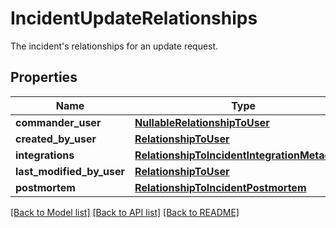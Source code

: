 # IncidentUpdateRelationships

The incident's relationships for an update request.

## Properties

| Name                      | Type                                                                                            | Description | Notes      |
| ------------------------- | ----------------------------------------------------------------------------------------------- | ----------- | ---------- |
| **commander_user**        | [**NullableRelationshipToUser**](NullableRelationshipToUser.md)                                 |             | [optional] |
| **created_by_user**       | [**RelationshipToUser**](RelationshipToUser.md)                                                 |             | [optional] |
| **integrations**          | [**RelationshipToIncidentIntegrationMetadatas**](RelationshipToIncidentIntegrationMetadatas.md) |             | [optional] |
| **last_modified_by_user** | [**RelationshipToUser**](RelationshipToUser.md)                                                 |             | [optional] |
| **postmortem**            | [**RelationshipToIncidentPostmortem**](RelationshipToIncidentPostmortem.md)                     |             | [optional] |

[[Back to Model list]](README.md#documentation-for-models) [[Back to API list]](README.md#documentation-for-api-endpoints) [[Back to README]](README.md)
